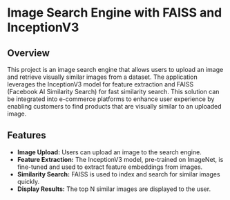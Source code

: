 # Image Search Engine with FAISS and InceptionV3

## Overview
This project is an image search engine that allows users to upload an image and retrieve visually similar images from a dataset. The application leverages the InceptionV3 model for feature extraction and FAISS (Facebook AI Similarity Search) for fast similarity search. This solution can be integrated into e-commerce platforms to enhance user experience by enabling customers to find products that are visually similar to an uploaded image.

## Features
- **Image Upload:** Users can upload an image to the search engine.
- **Feature Extraction:** The InceptionV3 model, pre-trained on ImageNet, is fine-tuned and used to extract feature embeddings from images.
- **Similarity Search:** FAISS is used to index and search for similar images quickly.
- **Display Results:** The top N similar images are displayed to the user.
